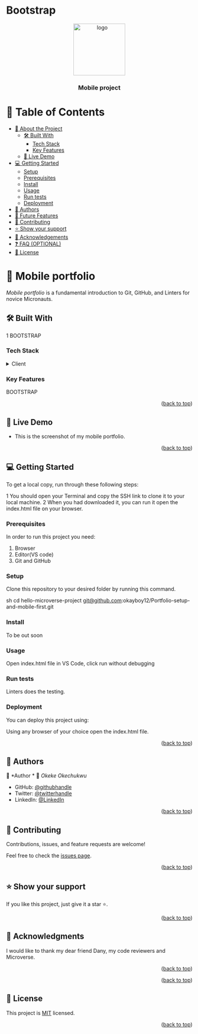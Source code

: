 # Bootstrap
<a name="readme-top"></a>
<div align="center">
  <img src="asset/images/SocialMedia.png" alt="logo" width="140"  height="auto" />
  <br/>

  <h3><b>Mobile project</b></h3>

</div>

<!-- TABLE OF CONTENTS -->

# 📗 Table of Contents

- [📖 About the Project](#about-project)
  - [🛠 Built With](#built-with)
    - [Tech Stack](#tech-stack)
    - [Key Features](#key-features)
  - [🚀 Live Demo](#live-demo)
- [💻 Getting Started](#getting-started)
  - [Setup](#setup)
  - [Prerequisites](#prerequisites)
  - [Install](#install)
  - [Usage](#usage)
  - [Run tests](#run-tests)
  - [Deployment](#deployment)
- [👥 Authors](#authors)
- [🔭 Future Features](#future-features)
- [🤝 Contributing](#contributing)
- [⭐️ Show your support](#support)
- [🙏 Acknowledgements](#acknowledgements)
- [❓ FAQ (OPTIONAL)](#faq)
- [📝 License](#license)

<!-- PROJECT DESCRIPTION -->

# 📖 Mobile portfolio <a name="about-project"></a>


*Mobile portfolio* is a fundamental introduction to Git, GitHub, and Linters for novice Micronauts.

## 🛠 Built With <a name="built-with"></a>

1 BOOTSTRAP

### Tech Stack <a name="tech-stack"></a>


<details>
  <summary>Client</summary>
  <ul>
    <li><a href="https://html.com/">HTML</a></li>
    <li><a href="https://www.w3.org/Style/CSS/Overview.en.html">CSS</a></li>
    
  </ul>
</details>



<!-- Features -->

### Key Features <a name="key-features"></a>

BOOTSTRAP


<p align="right">(<a href="#readme-top">back to top</a>)</p>

<!-- LIVE DEMO -->

## 🚀 Live Demo <a name="live-demo"></a>

- This is the screenshot of my mobile portfolio.



<p align="right">(<a href="#readme-top">back to top</a>)</p>

<!-- GETTING STARTED -->

## 💻 Getting Started <a name="getting-started"></a>

To get a local copy, run through these following steps:

1 You should open your Terminal and copy the SSH link to clone it to your local machine.
2 When you had downloaded it, you can run it open the index.html file on your browser.
### Prerequisites

In order to run this project you need:

1. Browser
2. Editor(VS code)
3. Git and GitHub

<!--
Example command:

sh
 gem install rails

 -->

### Setup

Clone this repository to your desired folder by running this command.



sh
  cd hello-microverse-project
 git@github.com:okayboy12/Portfolio-setup-and-mobile-first.git
  

### Install

To be out soon

### Usage

Open index.html file in VS Code, click run without debugging

### Run tests

Linters does the testing.

### Deployment

You can deploy this project using:

Using any browser of your choice open the index.html file.

<p align="right">(<a href="#readme-top">back to top</a>)</p>

<!-- AUTHORS -->

## 👥 Authors <a name="authors"></a>

👤 *Author *
👤 *Okeke Okechukwu*

- GitHub: [@githubhandle](https://github.com/okayboy12)
- Twitter: [@twitterhandle](https://twitter.com/okayboy)
- LinkedIn: [@LinkedIn](https://www.linkedin.com/in/okechukwu-okeke-5a96b9a2/)

 




<p align="right">(<a href="#readme-top">back to top</a>)</p>


## 🤝 Contributing <a name="contributing"></a>

Contributions, issues, and feature requests are welcome!

Feel free to check the [issues page](../../issues/).

<p align="right">(<a href="#readme-top">back to top</a>)</p>

<!-- SUPPORT -->

## ⭐️ Show your support <a name="support"></a>



If you like this project, just give it a star ⭐️.

<p align="right">(<a href="#readme-top">back to top</a>)</p>

<!-- ACKNOWLEDGEMENTS -->

## 🙏 Acknowledgments <a name="acknowledgements"></a>


I would like to thank my dear friend Dany, my code reviewers and Microverse.

<p align="right">(<a href="#readme-top">back to top</a>)</p>


<p align="right">(<a href="#readme-top">back to top</a>)</p>

<!-- LICENSE -->

## 📝 License <a name="license"></a>

This project is [MIT](./LICENSE) licensed.


<p align="right">(<a href="#readme-top">back to top</a>)</p>
